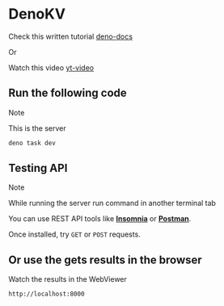 # DenoKV

Check this written tutorial [deno-docs](https://deno.com/blog/build-crud-api-oak-denokv)

Or

Watch this video [yt-video](https://youtu.be/XaZTGGnP6EU)

## Run the following code

> [!NOTE]
> This is the server

```bash
deno task dev
```

## Testing API

> [!NOTE]
> While running the server run command in another terminal tab

You can use REST API tools like **[Insomnia](https://insomnia.rest/)** or **[Postman](https://www.postman.com/)**.

Once installed, try `GET` or `POST` requests.

## Or use the gets results in the browser

Watch the results in the WebViewer

`http://localhost:8000`